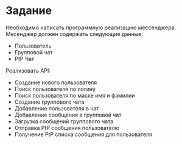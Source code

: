 # Задание
Необходимо написать программную реализацию мессенджера.
Месенджер должен содержать следующие данные:

* Пользователь
* Групповой чат
* PtP Чат

Реализовать API:
* Создание нового пользователя
* Поиск пользователя по логину
* Поиск пользователя по маске имя и фамилии
* Создание группового чата
* Добавление пользователя в чат
* Добавление сообщения в групповой чат
* Загрузка сообщений группового чата
* Отправка PtP сообщения пользователю
* Получение PtP списка сообщения для пользователя